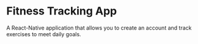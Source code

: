 # Fitness Tracking App

A React-Native application that allows you to create an account and track exercises to meet daily goals.  
